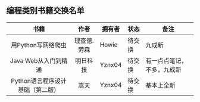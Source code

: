 ## 编程类别书籍交换名单

| 书籍          | 作者   | 拥有者   | 状态  | 备注    |
|:-----------:|:----:| ----- | --- | ----- |
|  用Python写网络爬虫  | 理查德.劳森  |  Howie | 待交换 |  九成新  |
| Java Web从入门到精通 | 明日科技 | Yznx04 | 待交换 | 有一点点笔记，不多，九成新 |
| Python语言程序设计基础（第二版） | 嵩天 | Yznx04 | 待交换 | 基本上全新 |
